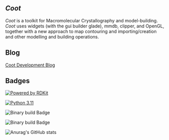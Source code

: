 
*Coot*
----

*Coot* is a toolkit for Macromolecular Crystallography and
model-building.  *Coot* uses widgets (with the gui builder glade),
mmdb, clipper, and OpenGL, together with a new approach to map
contouring and importing/creation and other modelling and building
operations.

Blog
----

[Coot Development Blog](https://pemsley.github.io/coot/ "Coot Development Blog")

Badges
----

[![Powered by RDKit](https://img.shields.io/badge/Powered%20by-RDKit-3838ff.svg?logo=data:image/png;base64,iVBORw0KGgoAAAANSUhEUgAAABAAAAAQBAMAAADt3eJSAAAABGdBTUEAALGPC/xhBQAAACBjSFJNAAB6JgAAgIQAAPoAAACA6AAAdTAAAOpgAAA6mAAAF3CculE8AAAAFVBMVEXc3NwUFP8UPP9kZP+MjP+0tP////9ZXZotAAAAAXRSTlMAQObYZgAAAAFiS0dEBmFmuH0AAAAHdElNRQfmAwsPGi+MyC9RAAAAQElEQVQI12NgQABGQUEBMENISUkRLKBsbGwEEhIyBgJFsICLC0iIUdnExcUZwnANQWfApKCK4doRBsKtQFgKAQC5Ww1JEHSEkAAAACV0RVh0ZGF0ZTpjcmVhdGUAMjAyMi0wMy0xMVQxNToyNjo0NyswMDowMDzr2J4AAAAldEVYdGRhdGU6bW9kaWZ5ADIwMjItMDMtMTFUMTU6MjY6NDcrMDA6MDBNtmAiAAAAAElFTkSuQmCC)](https://www.rdkit.org/)

[![Python 3.11](https://img.shields.io/badge/python-3.11-blue.svg)](https://www.python.org/downloads/release/python-3114/)

![Binary build Badge](https://github.com/pemsley/coot/actions/workflows/build-coot-ubuntu.yml/badge.svg)

![Binary build Badge](https://github.com/pemsley/coot/actions/workflows/build-coot-macos.yml/badge.svg)

![Anurag's GitHub stats](https://github-readme-stats.vercel.app/api?username=pemsley&show_icons=true&theme=default)
